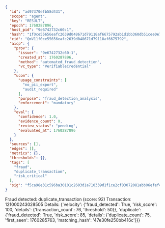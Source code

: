 ```json
{
  "id": "ad97370efb58d431",
  "scope": "agent",
  "key": "RESULT",
  "epoch": 1760287896,
  "host_pid": "9e6742732c60:1",
  "hash": "1f0ce55656eafc2639d048671d79118af6675792ab1d1bb360db51cee0e71356",
  "cid": "QmV11f0ce55656eafc2639d048671d79118af6675792",
  "aicp": {
    "prov": {
      "issuer": "9e6742732c60:1",
      "created_at": 1760287896,
      "method": "automated_fraud_detection",
      "vc_type": "VerifiableCredential"
    },
    "ucon": {
      "usage_constraints": [
        "no_pii_export",
        "audit_required"
      ],
      "purpose": "fraud_detection_analysis",
      "enforcement": "mandatory"
    },
    "eval": {
      "confidence": 1.0,
      "evidence_count": 0,
      "review_status": "pending",
      "evaluated_at": 1760287896
    }
  },
  "sources": [],
  "edges": [],
  "metrics": {},
  "thresholds": {},
  "tags": [
    "fraud",
    "duplicate_transaction",
    "risk_critical"
  ],
  "sig": "f5ca98e31c596ba30101c2603d1a710339d1f1ce2cf83072081abb06efefc0e0"
}
```

Fraud detected: duplicate_transaction (score: 92)
Transaction: 121000243028505
Details: {'velocity': {'fraud_detected': True, 'risk_score': 100, 'details': {'transaction_count': 76, 'threshold': 50}}, 'duplicate': {'fraud_detected': True, 'risk_score': 85, 'details': {'duplicate_count': 75, 'first_seen': 1760285763, 'matching_hash': '47e30fe250bb416c'}}}